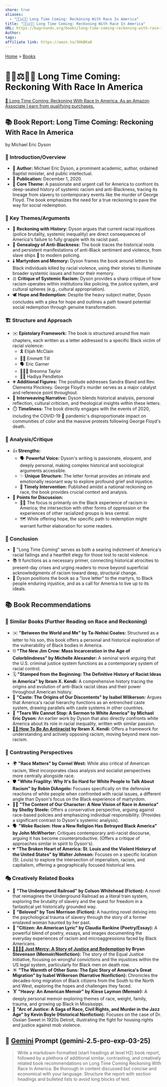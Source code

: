 ```yaml
---
share: true
aliases:
  - "🧑🏿⚖️🧑🏻 Long Time Coming: Reckoning With Race In America"
title: "🧑🏿⚖️🧑🏻 Long Time Coming: Reckoning With Race In America"
URL: https://bagrounds.org/books/long-time-coming-reckoning-with-race-in-america
Author: 
tags: 
affiliate link: https://amzn.to/3HkBKa8
---
```

[Home](../index.md) > [Books](./index.md)  
# 🧑🏿⚖️🧑🏻 Long Time Coming: Reckoning With Race In America  
[🛒 Long Time Coming: Reckoning With Race In America. As an Amazon Associate I earn from qualifying purchases.](https://amzn.to/3HkBKa8)  
  
## 📚 Book Report: Long Time Coming: Reckoning With Race In America  
by Michael Eric Dyson  
  
### 📢 Introduction/Overview  
  
* 👤 **Author:** Michael Eric Dyson, a prominent academic, author, ordained Baptist minister, and public intellectual.  
* 📅 **Publication:** December 1, 2020.  
* 🎯 **Core Theme:** A passionate and urgent call for America to confront its deep-seated history of systemic racism and anti-Blackness, tracing its lineage from slavery to contemporary events like the murder of George Floyd. The book emphasizes the need for a true reckoning to pave the way for social redemption.  
  
### 🔑 Key Themes/Arguments  
  
* 📜 **Reckoning with History:** Dyson argues that current racial injustices (police brutality, systemic inequality) are direct consequences of America's failure to fully grapple with its racist past.  
* 🧬 **Genealogy of Anti-Blackness:** The book traces the historical roots and persistent manifestations of anti-Black sentiment and violence, from slave ships 🚢 to modern policing.  
* 🕯️ **Martyrdom and Memory:** Dyson frames the book around letters to Black individuals killed by racial violence, using their stories to illuminate broader systemic issues and honor their memory.  
* ⚖️ **Critique of Systemic Racism:** Dyson provides a sharp critique of how racism operates within institutions like policing, the justice system, and cultural spheres (e.g., cultural appropriation).  
* 🕊️ **Hope and Redemption:** Despite the heavy subject matter, Dyson concludes with a plea for hope and outlines a path toward potential social redemption through genuine transformation.  
  
### 🏗️ Structure and Approach  
  
* ✉️ **Epistolary Framework:** The book is structured around five main chapters, each written as a letter addressed to a specific Black victim of racial violence:  
    * 🎗️ Elijah McClain  
    * 👦🏾 Emmett Till  
    * 🗣️ Eric Garner  
    * 👩🏾‍⚕️ Breonna Taylor  
    * 👧🏾 Hadiya Pendleton  
* ➕ **Additional Figures:** The postlude addresses Sandra Bland and Rev. Clementa Pinckney. George Floyd's murder serves as a major catalyst and reference point throughout.  
* 🧵 **Interweaving Narrative:** Dyson blends historical analysis, personal reflection, cultural criticism, and theological insights within these letters.  
* ⏱️ **Timeliness:** The book directly engages with the events of 2020, including the COVID-19 🦠 pandemic's disproportionate impact on communities of color and the massive protests following George Floyd's death.  
  
### 🔎 Analysis/Critique  
  
* 👍 **Strengths:**  
    * 🗣️ **Powerful Voice:** Dyson's writing is passionate, eloquent, and deeply personal, making complex historical and sociological arguments accessible.  
    * ✨ **Unique Structure:** The letter format provides an intimate and emotionally resonant way to explore profound grief and injustice.  
    * 📰 **Timely Intervention:** Published amidst a national reckoning on race, the book provides crucial context and analysis.  
* 🤔 **Points for Discussion:**  
    * ✊🏾 The focus is primarily on the Black experience of racism in America; the intersection with other forms of oppression or the experiences of other racialized groups is less central.  
    * 🗺️ While offering hope, the specific path to redemption might warrant further elaboration for some readers.  
  
### 🏁 Conclusion  
  
* 📌 "Long Time Coming" serves as both a searing indictment of America's racial failings and a heartfelt elegy for those lost to racist violence.  
* 📚 It functions as a necessary primer, connecting historical atrocities to present-day crises and urging readers to move beyond superficial acknowledgments of racism toward deep, structural change.  
* 💌 Dyson positions the book as a "love letter" to the martyrs, to Black people enduring injustice, and as a call for America to live up to its ideals.  
  
## 📚 Book Recommendations  
  
### 📖 Similar Books (Further Reading on Race and Reckoning)  
  
* ✉️ **"Between the World and Me" by Ta-Nehisi Coates:** Structured as a letter to his son, this book offers a personal and historical exploration of the vulnerability of Black bodies in America.  
* ⛓️ **"The New Jim Crow: Mass Incarceration in the Age of Colorblindness" by Michelle Alexander:** A seminal work arguing that the U.S. criminal justice system functions as a contemporary system of racial control.  
* 🗓️ **"Stamped from the Beginning: The Definitive History of Racist Ideas in America" by Ibram X. Kendi:** A comprehensive history tracing the origins and evolution of anti-Black racist ideas and their power throughout American history.  
* 🏰 **"Caste: The Origins of Our Discontents" by Isabel Wilkerson:** Argues that America's racial hierarchy functions as an entrenched caste system, drawing parallels with caste systems in other countries.  
* 🎤 **"Tears We Cannot Stop: A Sermon to White America" by Michael Eric Dyson:** An earlier work by Dyson that also directly confronts white America about its role in racial inequality, written with similar passion.  
* **[✊🏿 How To Be An Antiracist](./how-to-be-an-antiracist.md) by Ibram X. Kendi:** Offers a framework for understanding and actively opposing racism, moving beyond mere non-racism.  
  
### 🔄 Contrasting Perspectives  
  
* 🌍 **"Race Matters" by Cornel West:** While also critical of American racism, West incorporates class analysis and socialist perspectives more centrally alongside race.  
* 🛡️ **"White Fragility: Why It's So Hard for White People to Talk About Racism" by Robin DiAngelo:** Focuses specifically on the defensive reactions of white people when confronted with racial issues, a different angle than Dyson's focus on the Black experience of martyrdom.  
* 🧑‍💼 **"The Content of Our Character: A New Vision of Race in America" by Shelby Steele:** Offers a conservative perspective, arguing against race-based policies and emphasizing individual responsibility. (Provides a significant contrast to Dyson's systemic analysis).  
* 🗣️ **"Woke Racism: How a New Religion Has Betrayed Black America" by John McWhorter:** Critiques contemporary anti-racist discourse, arguing it has become counterproductive. (Offers a critique of approaches similar in spirit to Dyson's).  
* 💔 **"The Broken Heart of America: St. Louis and the Violent History of the United States" by Walter Johnson:** Focuses on a specific location (St. Louis) to explore the intersection of imperialism, racism, and capitalism, offering a geographically focused historical lens.  
  
### 🎭 Creatively Related Books  
  
* 🚂 **"The Underground Railroad" by Colson Whitehead (Fiction):** A novel that reimagines the Underground Railroad as a literal train system, exploring the brutality of slavery and the quest for freedom in a fantastical yet historically grounded way.  
* 👻 **"Beloved" by Toni Morrison (Fiction):** A haunting novel delving into the psychological trauma of slavery through the story of a former enslaved woman haunted by her past.  
* 🎤 **"Citizen: An American Lyric" by Claudia Rankine (Poetry/Essay):** A powerful blend of poetry, essays, and images documenting the everyday experiences of racism and microaggressions faced by Black Americans.  
* **[🧑🏿‍⚖️🔄 Just Mercy: A Story of Justice and Redemption](./just-mercy-a-story-of-justice-and-redemption.md) by Bryan Stevenson (Memoir/Nonfiction):** The story of the Equal Justice Initiative, focusing on wrongful convictions and the injustices within the US legal system, particularly for Black men on death row.  
* ☀️ **"The Warmth of Other Suns: The Epic Story of America's Great Migration" by Isabel Wilkerson (Narrative Nonfiction):** Chronicles the decades-long migration of Black citizens from the South to the North and West, exploring the hopes and challenges they faced.  
* 🏋️ **"Heavy: An American Memoir" by Kiese Laymon (Memoir):** A deeply personal memoir exploring themes of race, weight, family, trauma, and growing up Black in Mississippi.  
* 🌃 **"Arc of Justice: A Saga of Race, Civil Rights, and Murder in the Jazz Age" by Kevin Boyle (Historical Nonfiction):** Focuses on the case of Dr. Ossian Sweet in 1920s Detroit, illustrating the fight for housing rights and justice against mob violence.  
  
## 💬 [Gemini](../software/gemini.md) Prompt (gemini-2.5-pro-exp-03-25)  
> Write a markdown-formatted (start headings at level H2) book report, followed by a plethora of additional similar, contrasting, and creatively related book recommendations on Long Time Coming Reckoning With Race In America. Be thorough in content discussed but concise and economical with your language. Structure the report with section headings and bulleted lists to avoid long blocks of text.